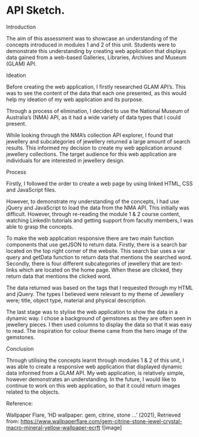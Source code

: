 # API Sketch. 

Introduction

The aim of this assessment was to showcase an understanding of the concepts introduced in modules 1 and 2 of this unit. Students were to demonstrate this understanding by creating web application that displays data gained from a web-based Galleries, Libraries, Archives and Museum (GLAM) API. 

Ideation

Before creating the web application, I firstly researched GLAM API’s. This was to see the content of the data that each one presented, as this would help my ideation of my web application and its purpose. 

Through a process of elimination, I decided to use the National Museum of Australia’s (NMA) API, as it had a wide variety of data types that I could present. 

While looking through the NMA’s collection API explorer, I found that jewellery and subcategories of jewellery returned a large amount of search results. This informed my decision to create my web application around jewellery collections. The target audience for this web application are individuals for are interested in jewellery design. 

Process 

Firstly, I followed the order to create a web page by using linked HTML, CSS and JavaScript files. 

However, to demonstrate my understanding of the concepts, I had use jQuery and JavaScript to load the data from the NMA API. This initially was difficult. However, through re-reading the module 1 & 2 course content, watching LinkedIn tutorials and getting support from faculty members, I was able to grasp the concepts. 

To make the web application responsive there are two main function components that use getJSON to return data. 
Firstly, there is a search bar located on the top right corner of the website. This search bar uses a var query and getData function to return data that mentions the searched word. 
Secondly, there is four different subcategories of jewellery that are text-links which are located on the home page. When these are clicked, they return data that mentions the clicked word.

The data returned was based on the tags that I requested through my HTML and jQuery. The types I believed were relevant to my theme of Jewellery were; title, object type, material and physical description. 

The last stage was to stylise the web application to show the data in a dynamic way. I chose a background of gemstones as they are often seen in jewellery pieces. I then used columns to display the data so that it was easy to read. The inspiration for colour theme came from the hero image of the gemstones. 
  
Conclusion

Through utilising the concepts learnt through modules 1 & 2 of this unit, I was able to create a responsive web application that displayed dynamic data informed from a GLAM API. My web application, is relatively simple, however demonstrates an understanding. In the future, I would like to continue to work on this web application, so that it could return images related to the objects.

Reference: 

Wallpaper Flare, ‘HD wallpaper: gem, citrine, stone …’ (2021), Retrieved from: https://www.wallpaperflare.com/gem-citrine-stone-jewel-crystal-macro-mineral-yellow-wallpaper-ecrft 
![image]
